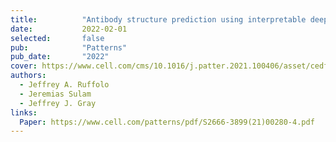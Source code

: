 ```yaml
---
title:          "Antibody structure prediction using interpretable deep learning"
date:           2022-02-01
selected:       false
pub:            "Patterns"
pub_date:       "2022"
cover: https://www.cell.com/cms/10.1016/j.patter.2021.100406/asset/cedfe49c-6c22-48bf-bc68-f28cbaf12513/main.assets/fx1_lrg.jpg
authors:
  - Jeffrey A. Ruffolo
  - Jeremias Sulam
  - Jeffrey J. Gray
links:
  Paper: https://www.cell.com/patterns/pdf/S2666-3899(21)00280-4.pdf
---
```


